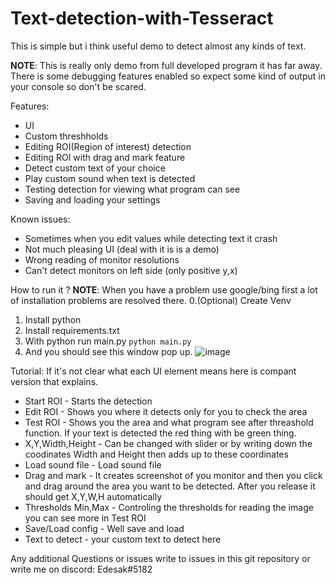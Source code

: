 # Text-detection-with-Tesseract
This is simple but i think useful demo to detect almost any kinds of text.

**NOTE**: This is really only demo from full developed program it has far away. There is some debugging features enabled so expect some kind of output in your console so don't be scared.

Features: 
* UI
* Custom threshholds
* Editing ROI(Region of interest) detection
* Editing ROI with drag and mark feature 
* Detect custom text of your choice
* Play custom sound when text is detected
* Testing detection for viewing what program can see
* Saving and loading your settings

Known issues:
* Sometimes when you edit values while detecting text it crash
* Not much pleasing UI (deal with it is is a demo) 
* Wrong reading of monitor resolutions
* Can't detect monitors on left side (only positive y,x)

How to run it ? 
**NOTE**: When you have a problem use google/bing first a lot of installation problems are resolved there.
0.(Optional) Create Venv
1. Install python
2. Install requirements.txt
3. With python run main.py `python main.py`
4. And you should see this window pop up.
![image](https://github.com/Edesak/Text-detection-with-Tesseract/assets/20689154/345aa5ce-f843-45ff-83ac-dae7fd6f3d31)

Tutorial:
If  it's not clear what each UI element means here is compant version that explains. 
* Start ROI - Starts the detection
* Edit ROI - Shows you where it detects only for you to check the area
* Test ROI - Shows you the area and what program see after threashold function. If your text is detected the red thing with be green thing. 
* X,Y,Width,Height - Can be changed with slider or by writing down the coodinates Width and Height then adds up to these coordinates
* Load sound file - Load sound file 
* Drag and mark - It creates screenshot of you monitor and then you click and drag around the area you want to be detected. After you release it should get X,Y,W,H automatically
* Thresholds Min,Max - Controling the thresholds for reading the image you can see more in Test ROI
* Save/Load config - Well save and load
* Text to detect - your custom text to detect here

Any additional Questions or issues write to issues in this git repository or write me on discord: Edesak#5182

